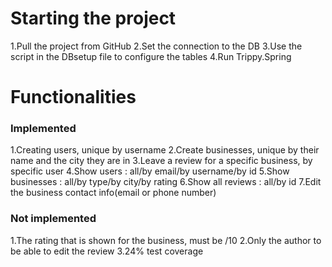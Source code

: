 # Starting the project
1.Pull the project from GitHub
2.Set the connection to the DB
3.Use the script in the DBsetup file to configure the tables
4.Run Trippy.Spring

# Functionalities
### Implemented
1.Creating users, unique by username
2.Create businesses, unique by their name and the city they are in
3.Leave a review for a specific business, by specific user
4.Show users : all/by email/by username/by id
5.Show businesses : all/by type/by city/by rating
6.Show all reviews : all/by id
7.Edit the business contact info(email or phone number)

### Not implemented
1.The rating that is shown for the business, must be /10
2.Only the author to be able to edit the review
3.24% test coverage